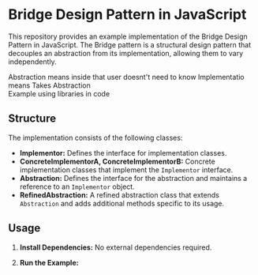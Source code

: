 # Bridge Design Pattern in JavaScript

This repository provides an example implementation of the Bridge Design Pattern in JavaScript. The Bridge pattern is a structural design pattern that decouples an abstraction from its implementation, allowing them to vary independently.

Abstraction means inside that user doesnt't need to know 
Implementatio means Takes Abstraction<br> 
Example using libraries in code 

## Structure

The implementation consists of the following classes:

- **Implementor:** Defines the interface for implementation classes.
- **ConcreteImplementorA, ConcreteImplementorB:** Concrete implementation classes that implement the `Implementor` interface.
- **Abstraction:** Defines the interface for the abstraction and maintains a reference to an `Implementor` object.
- **RefinedAbstraction:** A refined abstraction class that extends `Abstraction` and adds additional methods specific to its usage.

## Usage

1. **Install Dependencies:** No external dependencies required.

2. **Run the Example:**

